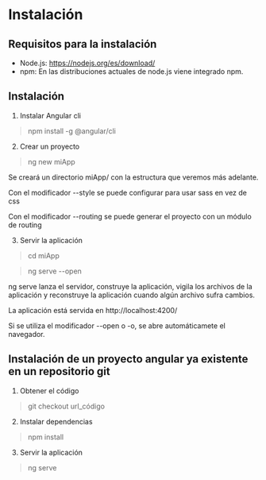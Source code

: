 # Instalación

## Requisitos para la instalación

* Node.js: https://nodejs.org/es/download/
* npm: En las distribuciones actuales de node.js viene integrado npm.

## Instalación

1. Instalar Angular cli

> npm install -g @angular/cli

2. Crear un proyecto

> ng new miApp

Se creará un directorio miApp/ con la estructura que veremos más adelante.

Con el modificador --style se puede configurar para usar sass en vez de css

Con el modificador --routing se puede generar el proyecto con un módulo de routing

3. Servir la aplicación

> cd miApp

> ng serve --open

ng serve lanza el servidor, construye la aplicación, vigila los archivos de la aplicación y reconstruye la aplicación cuando algún archivo sufra cambios.

La aplicación está servida en http://localhost:4200/

Si se utiliza el modificador --open o -o, se abre automáticamete el navegador.

## Instalación de un proyecto angular ya existente en un repositorio git

1. Obtener el código

> git checkout url_código

2. Instalar dependencias

> npm install

3. Servir la aplicación

> ng serve

